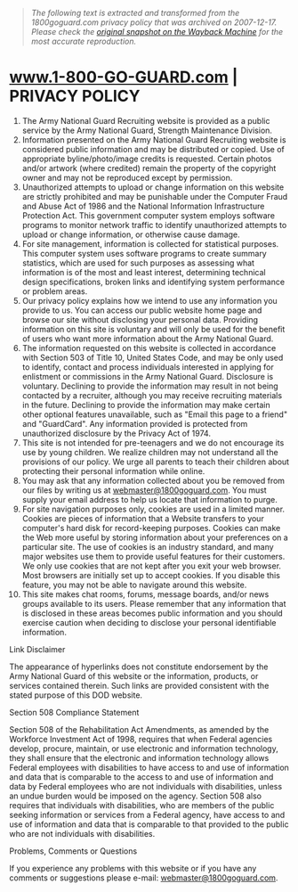 > *The following text is extracted and transformed from the 1800goguard.com privacy policy that was archived on 2007-12-17. Please check the [original snapshot on the Wayback Machine](https://web.archive.org/web/20071217114013id_/http%3A//www.1800goguard.com/privacy/index.php) for the most accurate reproduction.*

# www.1-800-GO-GUARD.com | PRIVACY POLICY

  1. The Army National Guard Recruiting website is provided as a public service by the Army National Guard, Strength Maintenance Division. 
  2. Information presented on the Army National Guard Recruiting website is considered public information and may be distributed or copied. Use of appropriate byline/photo/image credits is requested. Certain photos and/or artwork (where credited) remain the property of the copyright owner and may not be reproduced except by permission. 
  3. Unauthorized attempts to upload or change information on this website are strictly prohibited and may be punishable under the Computer Fraud and Abuse Act of 1986 and the National Information Infrastructure Protection Act. This government computer system employs software programs to monitor network traffic to identify unauthorized attempts to upload or change information, or otherwise cause damage. 
  4. For site management, information is collected for statistical purposes. This computer system uses software programs to create summary statistics, which are used for such purposes as assessing what information is of the most and least interest, determining technical design specifications, broken links and identifying system performance or problem areas. 
  5. Our privacy policy explains how we intend to use any information you provide to us. You can access our public website home page and browse our site without disclosing your personal data. Providing information on this site is voluntary and will only be used for the benefit of users who want more information about the Army National Guard. 
  6. The information requested on this website is collected in accordance with Section 503 of Title 10, United States Code, and may be only used to identify, contact and process individuals interested in applying for enlistment or commissions in the Army National Guard. Disclosure is voluntary. Declining to provide the information may result in not being contacted by a recruiter, although you may receive recruiting materials in the future. Declining to provide the information may make certain other optional features unavailable, such as "Email this page to a friend" and "GuardCard". Any information provided is protected from unauthorized disclosure by the Privacy Act of 1974. 
  7. This site is not intended for pre-teenagers and we do not encourage its use by young children. We realize children may not understand all the provisions of our policy. We urge all parents to teach their children about protecting their personal information while online. 
  8. You may ask that any information collected about you be removed from our files by writing us at [webmaster@1800goguard.com](mailto:webmaster@1800goguard.com). You must supply your email address to help us locate that information to purge. 
  9. For site navigation purposes only, cookies are used in a limited manner. Cookies are pieces of information that a Website transfers to your computer's hard disk for record-keeping purposes. Cookies can make the Web more useful by storing information about your preferences on a particular site. The use of cookies is an industry standard, and many major websites use them to provide useful features for their customers. We only use cookies that are not kept after you exit your web browser. Most browsers are initially set up to accept cookies. If you disable this feature, you may not be able to navigate around this website. 
  10. This site makes chat rooms, forums, message boards, and/or news groups available to its users. Please remember that any information that is disclosed in these areas becomes public information and you should exercise caution when deciding to disclose your personal identifiable information. 



Link Disclaimer 

The appearance of hyperlinks does not constitute endorsement by the Army National Guard of this website or the information, products, or services contained therein. Such links are provided consistent with the stated purpose of this DOD website. 

Section 508 Compliance Statement

Section 508 of the Rehabilitation Act Amendments, as amended by the Workforce Investment Act of 1998, requires that when Federal agencies develop, procure, maintain, or use electronic and information technology, they shall ensure that the electronic and information technology allows Federal employees with disabilities to have access to and use of information and data that is comparable to the access to and use of information and data by Federal employees who are not individuals with disabilities, unless an undue burden would be imposed on the agency. Section 508 also requires that individuals with disabilities, who are members of the public seeking information or services from a Federal agency, have access to and use of information and data that is comparable to that provided to the public who are not individuals with disabilities.

Problems, Comments or Questions 

If you experience any problems with this website or if you have any comments or suggestions please e-mail: [webmaster@1800goguard.com](mailto:webmaster@1800goguard.com). 
